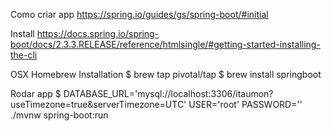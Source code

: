 Como criar app
https://spring.io/guides/gs/spring-boot/#initial

Install 
https://docs.spring.io/spring-boot/docs/2.3.3.RELEASE/reference/htmlsingle/#getting-started-installing-the-cli

OSX Homebrew Installation
$ brew tap pivotal/tap
$ brew install springboot

Rodar app 
$ DATABASE_URL='mysql://localhost:3306/itaumon?useTimezone=true&serverTimezone=UTC' USER='root' PASSWORD='' ./mvnw spring-boot:run